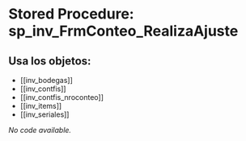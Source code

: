 # Stored Procedure: sp_inv_FrmConteo_RealizaAjuste

## Usa los objetos:
- [[inv_bodegas]]
- [[inv_contfis]]
- [[inv_contfis_nroconteo]]
- [[inv_items]]
- [[inv_seriales]]

*No code available.*

